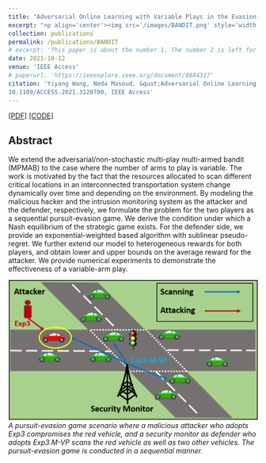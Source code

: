 ```yaml
---
title: "Adversarial Online Learning with Variable Plays in the Evasion-and-Pursuit Game: Theoretical Foundations and Application in Connected and Automated Vehicle Cybersecurity"
excerpt: "<p align='center'><img src='/images/BANDIT.png' style='width: 500px;'></p>"
collection: publications
permalink: /publications/BANDIT
# excerpt: 'This paper is about the number 1. The number 2 is left for future work.'
date: 2021-10-12
venue: 'IEEE Access'
# paperurl: 'https://ieeexplore.ieee.org/document/8684317'
citation: 'Yiyang Wang, Neda Masoud. &quot;Adversarial Online Learning with Variable Plays in the Evasion-and-Pursuit Game: Theoretical Foundations and Application in Connected and Automated Vehicle Cybersecurity.&quot; <i> DOI
10.1109/ACCESS.2021.3120700, IEEE Access'
---
```


[[PDF]](https://www.researchgate.net/publication/345699783_Adversarial_Online_Learning_with_Variable_Plays_in_the_Pursuit-Evasion_Game_Theoretical_Foundations_and_Application_in_Connected_and_Automated_Vehicle_Cybersecurity)
[[CODE]](https://github.com/yiyang920/adversarial_multi_armed_bandit_variable_plays)

## Abstract
We extend the adversarial/non-stochastic multi-play multi-armed bandit (MPMAB) to the case where the number of arms to play is variable. The work is motivated by the fact that the resources allocated to scan different critical locations in an interconnected transportation system change dynamically over time and depending on the environment. By modeling the malicious hacker and the intrusion monitoring system as the attacker and the defender, respectively, we formulate the problem for the two players as a sequential pursuit-evasion game. We derive the condition under which a Nash equilibrium of the strategic game exists. For the defender side, we provide an exponential-weighted based algorithm with sublinear pseudo-regret. We further extend our model to heterogeneous rewards for both players, and obtain lower and upper bounds on the average reward for the attacker. We provide numerical experiments to demonstrate the effectiveness of a variable-arm play.

![](/images/BANDIT.png)
<br/><i>A pursuit-evasion game scenario where a malicious attacker who adopts Exp3 compromises the red vehicle, and a security monitor as defender who adopts Exp3.M-VP scans the red vehicle as well as two other vehicles. The pursuit-evasion game is conducted in a sequential manner.</i>